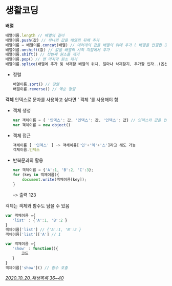 # 생활코딩

**배열**

``` javascript
배열이름.length // 배열의 길이
배열이름.push(값) // 하나의 값을 배열의 뒤에 추가
배열이름 = 배열이름.concat(배열) // 여러개의 값을 배열의 뒤에 추가 ( 배열을 연결한 것을 배열에 저장 )
배열이름.unshift(값) // 값을 배열의 시작 지점에서 추가
배열이름.shift() // 첫번째 원소를 제거
배열이름.pop() // 맨 마지막 원소 제거
배열이름.splice(배열에 추가 및 삭제할 배열의 위치, 얼마나 삭제할지, 추가할 인자..(옵션)); // 값을 추가 및 삭제
```

- 정렬

  ```javascript
  배열이름.sort() // 정렬
  배열이름.reverse() // 역순 정렬
  ```

  

**객체**
인덱스로 문자를 사용하고 싶다면 ' 객체 '를 사용해야 함

- 객체 생성

  ``` javascript
  var 객체이름 = { '인덱스': 값, '인덱스': 값, '인덱스': 값} // 인덱스와 값을 안 넣어도 생성됨
  var 객체이름 = new object()
  ```

- 객체 접근

  ```javascript
  객체이름 [ '인덱스' ] -> 객체이름['인'+'덱'+'스']라고 해도 가능
  객체이름.인덱스
  ```

- 반복문과의 활용

  ```javascript
  var 객체이름 = {'A':1, 'B':2, 'C':3};
  for (key in 객체이름){
      document.write(객체이름[key]);
  }
  ```

  -> 출력
  123

객체는 객체와 함수도 담을 수 있음

```javascript
var 객체이름 ={
   'list' : {'A':1, 'B':2 }
}
객체이름['list'] // {'A':1, 'B':2 }
객체이름['list']['A'] // 1
```

```javascript
var 객체이름 ={
   'show' : function(){
       코드
   }
}
객체이름['show']() // 함수 호출
```



*<u>2020_10_20_재생목록  36~40</u>*